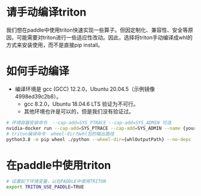 # 请手动编译triton

我们想在paddle中使用triton快速实现一些算子。但因定制化、兼容性、安全等原因，可能需要对triton进行一些适应性改动。因此，选择将triton手动编译成whl的方式来安装使用，而不是直接pip install。



# 如何手动编译
- 编译环境是 gcc (GCC) 12.2.0，Ubuntu 20.04.5（示例镜像4998ed39c2b8）。
  - gcc 8.2.0，Ubuntu 18.04.6 LTS 验证为不可行。
  - 其他环境也许是可以的，但是我们没有验证过。
~~~bash
# 环境容器安装命令  --cap-add=SYS_PTRACE --cap-add=SYS_ADMIN 可选
nvidia-docker run --cap-add=SYS_PTRACE --cap-add=SYS_ADMIN --name {your-container-name} -v {hostDir}:{containerDir} --network=host -it 4998ed39c2b8 /bin/bash
# triton编译命令  wheel-dir为whl包的输出路径
python3.8 -m pip wheel ./python --wheel-dir={whlOutputPath} --no-deps 
~~~



# 在paddle中使用triton
~~~bash
# 设置如下环境变量，以在PADDLE中使用TRITON
export TRITON_USE_PADDLE=TRUE
~~~~